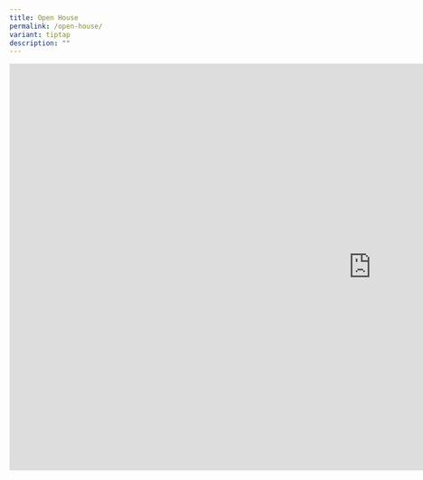 ```yaml
---
title: Open House
permalink: /open-house/
variant: tiptap
description: ""
---
```

<div class="iframe-wrapper">
<iframe height="720" width="1280" allowfullscreen="true" frameborder="0" src="https://www.youtube.com/embed/videoseries?si=F9047wFoLsSexbjQ&amp;list=PLGDCjBVAOl-DePWCbxhh9XBt1bTIPbZLS"></iframe>
</div>
<p></p>
